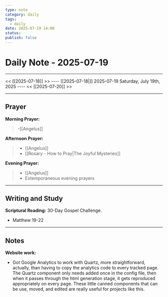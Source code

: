 ```yaml
---
type: note
category: daily
tags:
  - daily
date: 2025-07-19 14:08
status: 
publish: false
---
```

# Daily Note - 2025-07-19
---
<< [[2025-07-18]] >>   ---- [[2025-07-18|]] 2025-07-19 Saturday, July 19th, 2025 ----     <<  [[2025-07-20]] >>

----
## Prayer
**Morning Prayer:**
> -[[Angelus]]

**Afternoon Prayer:**
> - [[Angelus]]
> - [[Rosary - How to Pray|The Joyful Mysteries]]

**Evening Prayer:**
> - [[Angelus]]
> - Extemporaneous evening prayers

---
## Writing and Study

**Scriptural Reading:** 30-Day Gospel Challenge.
- Matthew 19-22

---
## Notes
**Website work:**
- Got Google Analytics to work with Quartz, more straightforward, actually, than having to copy the analytics code to every tracked page.  The Quartz component only needs added once in the config file, then when it passes through the html generation stage, it gets reproduced appropriately on every page.  These little canned components that can be use, moved, and edited are really useful for projects like this.